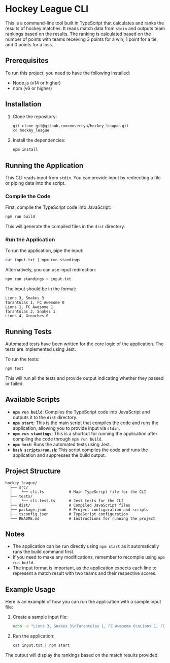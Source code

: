 # Hockey League CLI

This is a command-line tool built in TypeScript that calculates and ranks the results of hockey matches. It reads match data from `stdin` and outputs team rankings based on the results. The ranking is calculated based on the number of points with teams receiving 3 points for a win, 1 point for a tie, and 0 points for a loss.

## Prerequisites

To run this project, you need to have the following installed:
- Node.js (v14 or higher)
- npm (v6 or higher)

## Installation

1. Clone the repository:
   ```sh
   git clone git@github.com:moserrya/hockey_league.git
   cd hockey_league
   ```

2. Install the dependencies:
   ```sh
   npm install
   ```

## Running the Application

This CLI reads input from `stdin`. You can provide input by redirecting a file or piping data into the script.

### Compile the Code

First, compile the TypeScript code into JavaScript:
```sh
npm run build
```

This will generate the compiled files in the `dist` directory.

### Run the Application

To run the application, pipe the input:
```sh
cat input.txt | npm run standings
```

Alternatively, you can use input redirection:
```sh
npm run standings < input.txt
```

The input should be in the format:
```
Lions 3, Snakes 3
Tarantulas 1, FC Awesome 0
Lions 1, FC Awesome 1
Tarantulas 3, Snakes 1
Lions 4, Grouches 0
```

## Running Tests

Automated tests have been written for the core logic of the application. The tests are implemented using Jest.

To run the tests:
```sh
npm test
```

This will run all the tests and provide output indicating whether they passed or failed.

## Available Scripts

- **`npm run build`**: Compiles the TypeScript code into JavaScript and outputs it to the `dist` directory.
- **`npm start`**: This is the main script that compiles the code and runs the application, allowing you to provide input via `stdin`.
- **`npm run standings`**: This is a shortcut for running the application after compiling the code through `npm run build`.
- **`npm test`**: Runs the automated tests using Jest.
- **`bash scripts/run.sh`**: This script compiles the code and runs the application and suppresses the build output.

## Project Structure

```
hockey_league/
  ├── src/
  │    └── cli.ts           # Main TypeScript file for the CLI
  ├── tests/
  │    └── cli.test.ts      # Jest tests for the CLI
  ├── dist/                 # Compiled JavaScript files
  ├── package.json          # Project configuration and scripts
  ├── tsconfig.json         # TypeScript configuration
  └── README.md             # Instructions for running the project
```

## Notes

- The application can be run directly using `npm start` as it automatically runs the build command first.
- If you need to make any modifications, remember to recompile using `npm run build`.
- The input format is important, as the application expects each line to represent a match result with two teams and their respective scores.

## Example Usage

Here is an example of how you can run the application with a sample input file:

1. Create a sample input file:
   ```sh
   echo -e "Lions 3, Snakes 3\nTarantulas 1, FC Awesome 0\nLions 1, FC Awesome 1" > input.txt
   ```

2. Run the application:
   ```sh
   cat input.txt | npm start
   ```

The output will display the rankings based on the match results provided.


